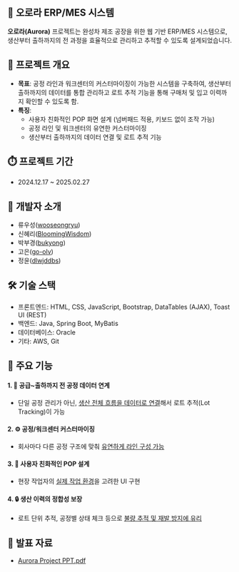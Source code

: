 ## 🌌 오로라 ERP/MES 시스템
**오로라(Aurora)** 프로젝트는 완성차 제조 공장을 위한 웹 기반 ERP/MES 시스템으로, 생산부터 출하까지의 전 과정을 효율적으로 관리하고 추적할 수 있도록 설계되었습니다.


## 🚀 프로젝트 개요 
- **목표**: 공정 라인과 워크센터의 커스터마이징이 가능한 시스템을 구축하여, 생산부터 출하까지의 데이터를 통합 관리하고 로트 추적 기능을 통해 구매처 및 입고 이력까지 확인할 수 있도록 함.
- **특징**:      
  - 사용자 친화적인 POP 화면 설계 (넘버패드 적용, 키보드 없이 조작 가능)
  - 공정 라인 및 워크센터의 유연한 커스터마이징
  - 생산부터 출하까지의 데이터 연결 및 로트 추적 기능

## ⏱️ 프로젝트 기간
- 2024.12.17 ~ 2025.02.27
## 🤝 개발자 소개
- 류우성([wooseongryu](https://github.com/wooseongryu))
- 신혜리([BloomingWisdom](https://github.com/BloomingWisdom))
- 박부경([bukyong](https://github.com/bukyong))
- 고은([go-olv](https://github.com/go-olv))
- 정윤([dlwjddbs](https://github.com/dlwjddbs))

## 🛠️ 기술 스택  
- 프론트엔드: HTML, CSS, JavaScript, Bootstrap, DataTables (AJAX), Toast UI (REST)
- 백엔드: Java, Spring Boot, MyBatis
- 데이터베이스: Oracle
- 기타: AWS, Git

## 🌟 주요 기능  
#### 1. 📌 공급~출하까지 전 공정 데이터 연계
- 단일 공정 관리가 아닌, <u>생산 전체 흐름을 데이터로 연결</u>해서 로트 추적(Lot Tracking)이 가능
#### 2. ⚙️ 공정/워크센터 커스터마이징
- 회사마다 다른 공정 구조에 맞춰 <u>유연하게 라인 구성 가능</u>
#### 3. 🧩 사용자 친화적인 POP 설계
- 현장 작업자의 <u>실제 작업 환경</u>을 고려한 UI 구현
#### 4. 🔒 생산 이력의 정합성 보장
- 로트 단위 추적, 공정별 상태 체크 등으로 <u>불량 추적 및 재발 방지에 유리</u>

## 📎 발표 자료
- [Aurora Project PPT.pdf](https://drive.google.com/file/d/1K1Qe9IPlI-puFA0O2Fq4cbtRUdcuXeif/view?usp=sharing)   

